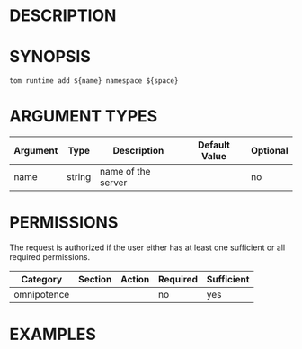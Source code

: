 # DESCRIPTION

# SYNOPSIS

```
tom runtime add ${name} namespace ${space}
```

# ARGUMENT TYPES

Argument | Type | Description | Default Value | Optional
 ------- | ---- | ----------- | ------------- | --------
name | string | name of the server | | no

# PERMISSIONS

The request is authorized if the user either has at least one
sufficient or all required permissions.

Category | Section | Action | Required | Sufficient
 ------- | ------- | ------ | -------- | ----------
omnipotence | | | no | yes

# EXAMPLES

```
```
